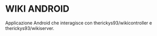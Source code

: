 # WIKI ANDROID

Applicazione Android che interagisce con therickys93/wikicontroller e therickys93/wikiserver.
